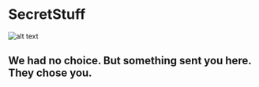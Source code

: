 # SecretStuff

![alt text](https://media.tenor.com/BWPfBiOqbEsAAAAC/no-vadivelu.gif)


## We had no choice. But something sent you here. They chose you.
